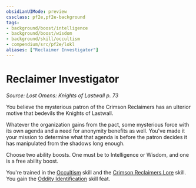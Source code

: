 ```yaml
---
obsidianUIMode: preview
cssclass: pf2e,pf2e-background
tags:
- background/boost/intelligence
- background/boost/wisdom
- background/skill/occultism
- compendium/src/pf2e/lokl
aliases: ["Reclaimer Investigator"]
---
```

# Reclaimer Investigator
*Source: Lost Omens: Knights of Lastwall p. 73*  

You believe the mysterious patron of the Crimson Reclaimers has an ulterior motive that bedevils the Knights of Lastwall.

Whatever the organization gains from the pact, some mysterious force with its own agenda and a need for anonymity benefits as well. You've made it your mission to determine what that agenda is before the patron decides it has manipulated from the shadows long enough.

Choose two ability boosts. One must be to Intelligence or Wisdom, and one is a free ability boost.

You're trained in the [Occultism](skills.md#Occultism) skill and the [Crimson Reclaimers Lore](skills.md#Lore) skill. You gain the [Oddity Identification](oddity-identification.md) skill feat.